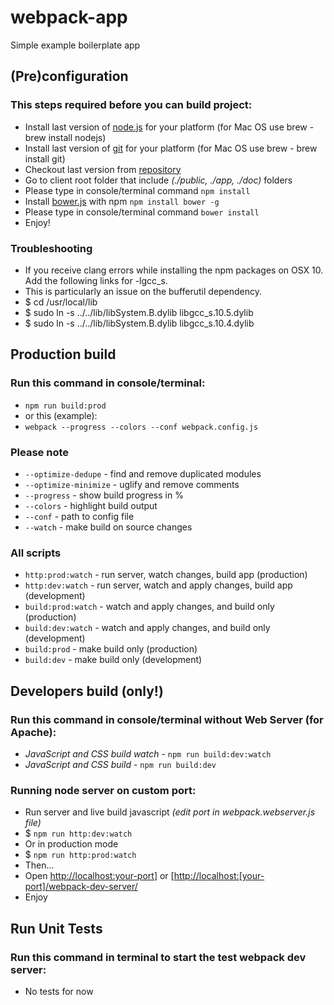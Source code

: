 # webpack-app
Simple example boilerplate app

## (Pre)configuration
### This steps required before you can build project:
- Install last version of [node.js] for your platform (for Mac OS use brew - brew install nodejs)
- Install last version of [git] for your platform (for Mac OS use brew - brew install git)
- Checkout last version from [repository]
- Go to client root folder that include _(./public, ./app, ./doc)_ folders
- Please type in console/terminal command `npm install`
- Install [bower.js] with npm `npm install bower -g`
- Please type in console/terminal command `bower install`
- Enjoy!

### Troubleshooting
- If you receive clang errors while installing the npm packages on OSX 10. Add the following links for -lgcc_s.
- This is particularly an issue on the bufferutil dependency.
- $ cd /usr/local/lib
- $ sudo ln -s ../../lib/libSystem.B.dylib libgcc_s.10.5.dylib
- $ sudo ln -s ../../lib/libSystem.B.dylib libgcc_s.10.4.dylib

## Production build
### Run this command in console/terminal:
- `npm run build:prod`
- or this (example):
- `webpack --progress --colors --conf webpack.config.js`

### Please note
- `--optimize-dedupe` - find and remove duplicated modules
- `--optimize-minimize` - uglify and remove comments
- `--progress` - show build progress in %
- `--colors` - highlight build output
- `--conf` - path to config file
- `--watch` - make build on source changes

### All scripts
- `http:prod:watch` - run server, watch changes, build app (production)
- `http:dev:watch` - run server, watch and apply changes, build app (development)
- `build:prod:watch` - watch and apply changes, and build only (production)
- `build:dev:watch` - watch and apply changes, and build only (development)
- `build:prod` - make build only (production)
- `build:dev` - make build only (development)

## Developers build (only!)
### Run this command in console/terminal without Web Server (for Apache):
- _JavaScript and CSS build watch_ - `npm run build:dev:watch`
- _JavaScript and CSS build_ - `npm run build:dev`

### Running node server on custom port:
- Run server and live build javascript _(edit port in webpack.webserver.js file)_
- $ `npm run http:dev:watch`
- Or in production mode
- $ `npm run http:prod:watch`
- Then...
- Open <a href="http://localhost:[your-port]/webpack-dev-server/">http://localhost:[your-port](http://localhost:[your-port)]  or [[http://localhost:[your-port]/webpack-dev-server/](http://localhost:[your-port]/webpack-dev-server/)</a>
- Enjoy

## Run Unit Tests
### Run this command in terminal to start the test webpack dev server:
- No tests for now

[repository]: https://github.com/MikeLP/webpack-app
[node.js]: https://nodejs.org/en/download/
[bower.js]: http://bower.io/
[git]: http://git-scm.com/
